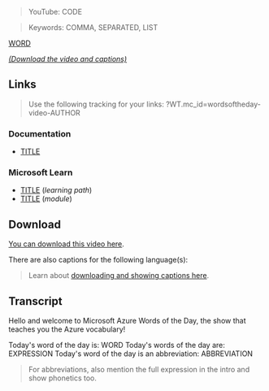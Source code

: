 > YouTube: CODE

> Keywords: COMMA, SEPARATED, LIST

[WORD](/topic/WORD)

<!-- YOUTUBEEMBED -->

[*(Download the video and captions)*](#download)

## Links

> Use the following tracking for your links: ?WT.mc_id=wordsoftheday-video-AUTHOR

### Documentation

- [TITLE](LINK)

### Microsoft Learn

- [TITLE](LINK) (*learning path*)
- [TITLE](LINK) (*module*)

<a id="download"></a>

## Download

[You can download this video here](<!-- DOWNLOAD -->).

There are also captions for the following language(s):

<!-- DOWNLOAD-CAPTIONS -->

> Learn about [downloading and showing captions here](/captions).

## Transcript

Hello and welcome to Microsoft Azure Words of the Day, the show that teaches you the Azure vocabulary!

Today's word of the day is: WORD
Today's words of the day are: EXPRESSION
Today's word of the day is an abbreviation: ABBREVIATION

> For abbreviations, also mention the full expression in the intro and show phonetics too.